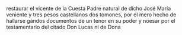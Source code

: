 restaurar el vicente de la Cuesta Padre natural de dicho José María veniente y tres pesos castellanos dos tomones, por el mero hecho de hallarse gándos documentos de un tenor en su poder y noesar por el testamentario del citado Don Lucas ni de Dona